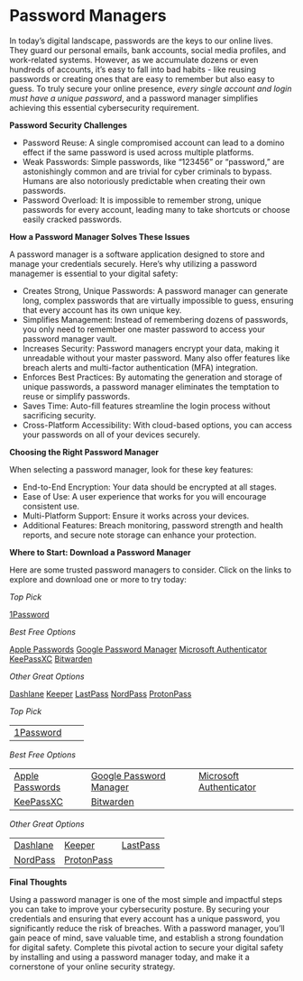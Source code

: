 # Password Managers

In today’s digital landscape, passwords are the keys to our online lives. They guard our personal emails, bank accounts, social media profiles, and work-related systems. However, as we accumulate dozens or even hundreds of accounts, it’s easy to fall into bad habits - like reusing passwords or creating ones that are easy to remember but also easy to guess. To truly secure your online presence, *every single account and login must have a unique password*, and a password manager simplifies achieving this essential cybersecurity requirement.

**Password Security Challenges**

- Password Reuse: A single compromised account can lead to a domino effect if the same password is used across multiple platforms.
- Weak Passwords: Simple passwords, like “123456” or “password,” are astonishingly common and are trivial for cyber criminals to bypass. Humans are also notoriously predictable when creating their own passwords.
- Password Overload: It is impossible to remember strong, unique passwords for every account, leading many to take shortcuts or choose easily cracked passwords.

**How a Password Manager Solves These Issues**

A password manager is a software application designed to store and manage your credentials securely. Here’s why utilizing a password managemer is essential to your digital safety:

- Creates Strong, Unique Passwords: A password manager can generate long, complex passwords that are virtually impossible to guess, ensuring that every account has its own unique key.
- Simplifies Management: Instead of remembering dozens of passwords, you only need to remember one master password to access your password manager vault.
- Increases Security: Password managers encrypt your data, making it unreadable without your master password. Many also offer features like breach alerts and multi-factor authentication (MFA) integration.
- Enforces Best Practices: By automating the generation and storage of unique passwords, a password manager eliminates the temptation to reuse or simplify passwords.
- Saves Time: Auto-fill features streamline the login process without sacrificing security.
- Cross-Platform Accessibility: With cloud-based options, you can access your passwords on all of your devices securely.

**Choosing the Right Password Manager**

When selecting a password manager, look for these key features:

- End-to-End Encryption: Your data should be encrypted at all stages.
- Ease of Use: A user experience that works for you will encourage consistent use.
- Multi-Platform Support: Ensure it works across your devices.
- Additional Features: Breach monitoring, password strength and health reports, and secure note storage can enhance your protection.

**Where to Start: Download a Password Manager**

Here are some trusted password managers to consider. Click on the links to explore and download one or more to try today:

*Top Pick*

[1Password](https://1password.com/)

*Best Free Options*

[Apple Passwords](https://apps.apple.com/us/app/passwords/id6473799789)  [Google Password Manager](https://support.google.com/accounts/answer/6208650?hl=en&co=GENIE.Platform%3DAndroid#zippy=%2Cget-started)  [Microsoft Authenticator](https://support.microsoft.com/en-us/account-billing/about-microsoft-authenticator-9783c865-0308-42fb-a519-8cf666fe0acc)  [KeePassXC](https://keepassxc.org/)  [Bitwarden](https://bitwarden.com/)

*Other Great Options*

[Dashlane](https://www.dashlane.com/personal-password-manager)  [Keeper](https://www.keepersecurity.com/)  [LastPass](https://www.lastpass.com/)  [NordPass](https://nordpass.com/password-manager/)  [ProtonPass](https://proton.me/pass)


*Top Pick*
<table width="100%">
  <tr>
    <td><a href="https://1password.com/" target="_1pwd">1Password</a></td><td></td><td></td>
  </tr>
</table>

*Best Free Options*
<table width="100%">
  <tr>
    <td><a href="https://apps.apple.com/us/app/passwords/id6473799789" target="_appl">Apple Passwords</a></td><td><a href="https://support.google.com/accounts/answer/6208650?hl=en&co=GENIE.Platform%3DAndroid#zippy=%2Cget-started" target="_goog">Google Password Manager</a></td><td><a href="https://support.microsoft.com/en-us/account-billing/about-microsoft-authenticator-9783c865-0308-42fb-a519-8cf666fe0acc" target="_msft">Microsoft Authenticator</a></td>
  </tr>
  <tr>
    <td><a href="https://keepassxc.org/" target="_kpxc">KeePassXC</a></td><td><a href="https://bitwarden.com/" target="_bw">Bitwarden</a></td><td></td>
  </tr>
</table>

*Other Great Options*
<table width="100%">
  <tr>
    <td><a href="https://www.dashlane.com/personal-password-manager" target="_dl">Dashlane</a></td><td><a href="https://www.keepersecurity.com/" target="_k">Keeper</a></td><td><a href="https://www.lastpass.com/" target="_lp">LastPass</a></td>
  </tr>
  <tr>
    <td><a href="https://nordpass.com/password-manager/" target="_nord">NordPass</a></td><td><a href="https://proton.me/pass" target="_proton">ProtonPass</a></td><td></td>
  </tr>
</table>



**Final Thoughts**

Using a password manager is one of the most simple and impactful steps you can take to improve your cybersecurity posture. By securing your credentials and ensuring that every account has a unique password, you significantly reduce the risk of breaches. With a password manager, you’ll gain peace of mind, save valuable time, and establish a strong foundation for digital safety. Complete this pivotal action to secure your digital safety by installing and using a password manager today, and make it a cornerstone of your online security strategy.

